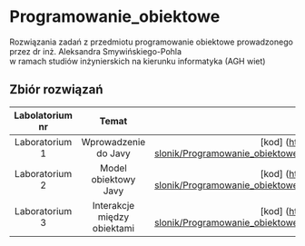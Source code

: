 # Programowanie_obiektowe
Rozwiązania zadań z przedmiotu programowanie obiektowe prowadzonego przez dr inż. Aleksandra Smywińskiego-Pohla <br>
w ramach studiów inżynierskich na kierunku informatyka (AGH wiet) <br>



## Zbiór rozwiązań
| Labolatorium nr| Temat | Kod | Testy
|:-------------:|:-------------:|:-------------:|:-------------:|
| Laboratorium 1| Wprowadzenie do Javy |[kod] (https://github.com/sumo-slonik/Programowanie_obiektowe/tree/main/LABOLATORIA/src/main/agh/cs/lab1) |#####
| Laboratorium 2| Model obiektowy Javy|[kod] (https://github.com/sumo-slonik/Programowanie_obiektowe/tree/main/LABOLATORIA/src/main/agh/cs/lab2) |[testy] https://github.com/sumo-slonik/Programowanie_obiektowe/tree/main/LABOLATORIA/src/tests/lab2
| Laboratorium 3| Interakcje między obiektami|[kod] (https://github.com/sumo-slonik/Programowanie_obiektowe/tree/main/LABOLATORIA/src/main/agh/cs/lab3) |[testy] https://github.com/sumo-slonik/Programowanie_obiektowe/tree/main/LABOLATORIA/src/tests/lab3
